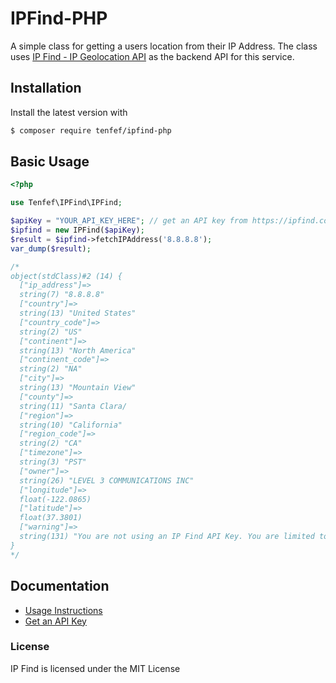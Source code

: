 # IPFind-PHP

A simple class for getting a users location from their IP Address. The class uses [IP Find - IP Geolocation API](https://ipfind.co/) as the backend API for this service.

## Installation

Install the latest version with

```bash
$ composer require tenfef/ipfind-php
```

## Basic Usage

```php
<?php

use Tenfef\IPFind\IPFind;

$apiKey = "YOUR_API_KEY_HERE"; // get an API key from https://ipfind.co or pass in NULL if you plan on using < 100/day
$ipfind = new IPFind($apiKey);
$result = $ipfind->fetchIPAddress('8.8.8.8');
var_dump($result);

/*
object(stdClass)#2 (14) {
  ["ip_address"]=>
  string(7) "8.8.8.8"
  ["country"]=>
  string(13) "United States"
  ["country_code"]=>
  string(2) "US"
  ["continent"]=>
  string(13) "North America"
  ["continent_code"]=>
  string(2) "NA"
  ["city"]=>
  string(13) "Mountain View"
  ["county"]=>
  string(11) "Santa Clara/
  ["region"]=>
  string(10) "California"
  ["region_code"]=>
  string(2) "CA"
  ["timezone"]=>
  string(3) "PST"
  ["owner"]=>
  string(26) "LEVEL 3 COMMUNICATIONS INC"
  ["longitude"]=>
  float(-122.0865)
  ["latitude"]=>
  float(37.3801)
  ["warning"]=>
  string(131) "You are not using an IP Find API Key. You are limited to 100 requests/day. Register for free at https://ipfind.co for higher limits"
}
*/

```

## Documentation

- [Usage Instructions](https://ipfind.co/docs)
- [Get an API Key](https://ipfind.co/)

### License

IP Find is licensed under the MIT License

